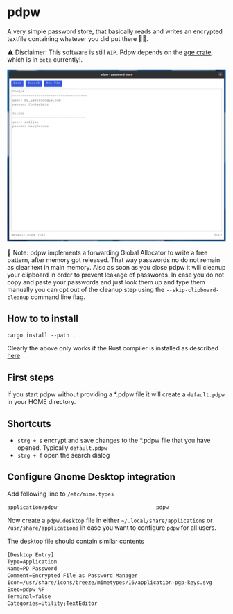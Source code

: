 # pdpw

A very simple password store, that basically reads and writes an encrypted
textfile containing whatever you did put there 🤷‍♂️.

⚠️ Disclaimer: This software is still `WIP`. Pdpw depends on the
[age crate](https://github.com/str4d/rage), which is in `beta` currently!.

![screenshot](screenshot.png)

📢 Note: pdpw implements a forwarding Global Allocator to write a free pattern,
after memory got released. That way passwords no do not remain as clear text in
main memory. Also as soon as you close pdpw it will cleanup your clipboard in 
order to prevent leakage of passwords. In case you do not copy and paste your
passwords and just look them up and type them manually you can opt out of the
cleanup step using the `--skip-clipboard-cleanup` command line flag. 

## How to to install

```shell
cargo install --path .
```

Clearly the above only works if the Rust compiler is installed as described
[here](https://www.rust-lang.org/tools/install)


## First steps

If you start pdpw without providing a *.pdpw file it will create a
`default.pdpw` in your HOME directory.


## Shortcuts

- `strg + s` encrypt and save changes to the *.pdpw file that you have opened.
  Typically `default.pdpw`
- `strg + f` open the search dialog


## Configure Gnome Desktop integration

Add following line to `/etc/mime.types`

```text
application/pdpw                                pdpw
```

Now create a `pdpw.desktop` file in either `~/.local/share/applications` or
`/usr/share/applications` in case you want to configure `pdpw` for all users.

The desktop file should contain similar contents

```text
[Desktop Entry]
Type=Application
Name=PD Password
Comment=Encrypted File as Password Manager
Icon=/usr/share/icons/breeze/mimetypes/16/application-pgp-keys.svg
Exec=pdpw %F
Terminal=false
Categories=Utility;TextEditor
```
